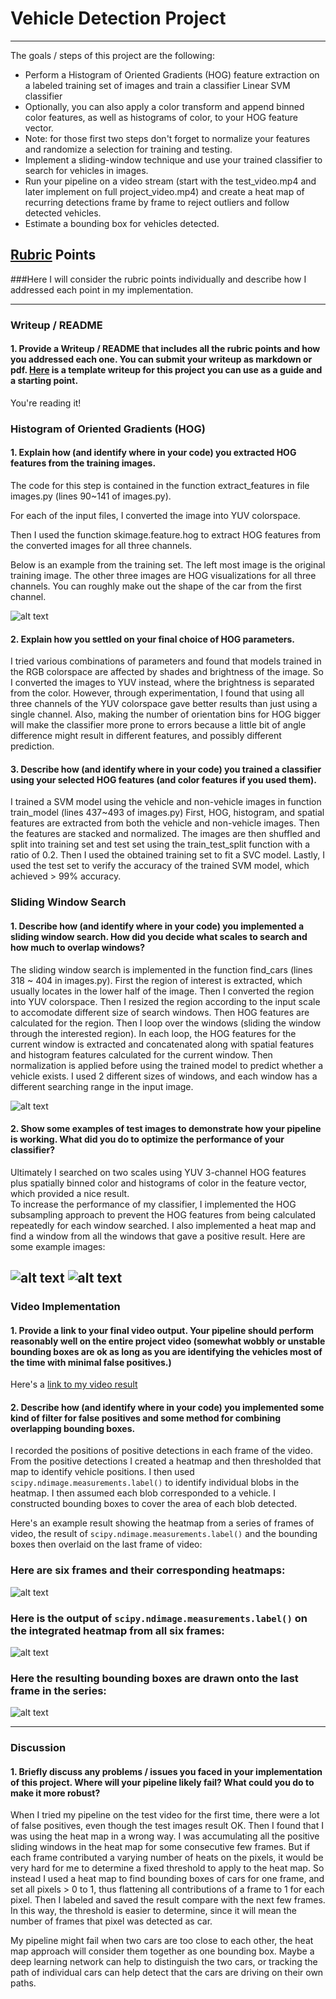 
# Vehicle Detection Project #
---

The goals / steps of this project are the following:

* Perform a Histogram of Oriented Gradients (HOG) feature extraction on a labeled training set of images and train a classifier Linear SVM classifier
* Optionally, you can also apply a color transform and append binned color features, as well as histograms of color, to your HOG feature vector. 
* Note: for those first two steps don't forget to normalize your features and randomize a selection for training and testing.
* Implement a sliding-window technique and use your trained classifier to search for vehicles in images.
* Run your pipeline on a video stream (start with the test_video.mp4 and later implement on full project_video.mp4) and create a heat map of recurring detections frame by frame to reject outliers and follow detected vehicles.
* Estimate a bounding box for vehicles detected.

[//]: # (Image References)
[image1]: ./output_images/image0003.png_hog.png
[image2]: ./output_images/test6.jpg_beforeheat.png
[image3]: ./output_images/test6.jpg_output.png
[image4]: ./output_images/test6.jpg_heat.png
[image5]: ./output_images/test6.jpg_heat.png
[image6]: ./examples/labels_map.png
[image7]: ./examples/output_bboxes.png
[video1]: ./project_video.mp4

## [Rubric](https://review.udacity.com/#!/rubrics/513/view) Points
###Here I will consider the rubric points individually and describe how I addressed each point in my implementation.  

---
### Writeup / README

#### 1. Provide a Writeup / README that includes all the rubric points and how you addressed each one.  You can submit your writeup as markdown or pdf.  [Here](https://github.com/udacity/CarND-Vehicle-Detection/blob/master/writeup_template.md) is a template writeup for this project you can use as a guide and a starting point.  

You're reading it!

### Histogram of Oriented Gradients (HOG)

#### 1. Explain how (and identify where in your code) you extracted HOG features from the training images.

The code for this step is contained in the function extract_features in file images.py (lines 90~141 of images.py).  

For each of the input files, I converted the image into YUV colorspace.

Then I used the function skimage.feature.hog to extract HOG features from the converted images for all three channels.

Below is an example from the training set. The left most image is the original training image. The other three images
are HOG visualizations for all three channels. 
You can roughly make out the shape of the car from the first channel.

![alt text][image1]

#### 2. Explain how you settled on your final choice of HOG parameters.

I tried various combinations of parameters and found that models trained in the RGB colorspace are affected by shades and brightness of the image.
So I converted the images to YUV instead, where the brightness is separated from the color.
However, through experimentation, I found that using all three channels of the YUV colorspace gave better results than just using a single channel.
Also, making the number of orientation bins for HOG bigger will make the classifier more prone to errors because a little bit of angle difference might result in different features, and possibly different prediction.

#### 3. Describe how (and identify where in your code) you trained a classifier using your selected HOG features (and color features if you used them).

I trained a SVM model using the vehicle and non-vehicle images in function train_model (lines 437~493 of images.py)
First, HOG, histogram, and spatial features are extracted from both the vehicle and non-vehicle images.
Then the features are stacked and normalized.
The images are then shuffled and split into training set and test set using the train_test_split function with a ratio of 0.2.
Then I used the obtained training set to fit a SVC model.
Lastly, I used the test set to verify the accuracy of the trained SVM model, which achieved > 99% accuracy.

### Sliding Window Search

#### 1. Describe how (and identify where in your code) you implemented a sliding window search.  How did you decide what scales to search and how much to overlap windows?

The sliding window search is implemented in the function find_cars (lines 318 ~ 404 in images.py).
First the region of interest is extracted, which usually locates in the lower half of the image.
Then I converted the region into YUV colorspace.
Then I resized the region according to the input scale to accomodate different size of search windows.
Then HOG features are calculated for the region.
Then I loop over the windows (sliding the window through the interested region). In each loop, the HOG features for the current window
is extracted and concatenated along with spatial features and histogram features calculated for the current window.
Then normalization is applied before using the trained model to predict whether a vehicle exists.
I used 2 different sizes of windows, and each window has a different searching range in the input image.

![alt text][image2]

#### 2. Show some examples of test images to demonstrate how your pipeline is working.  What did you do to optimize the performance of your classifier?

Ultimately I searched on two scales using YUV 3-channel HOG features plus spatially binned color and histograms of color in the feature vector, which provided a nice result.  
To increase the performance of my classifier, I implemented the HOG subsampling approach to prevent the HOG features from being calculated repeatedly for each window searched.
I also implemented a heat map and find a window from all the windows that gave a positive result.
Here are some example images:

![alt text][image3]
![alt text][image4]
---

### Video Implementation

#### 1. Provide a link to your final video output.  Your pipeline should perform reasonably well on the entire project video (somewhat wobbly or unstable bounding boxes are ok as long as you are identifying the vehicles most of the time with minimal false positives.)
Here's a [link to my video result](./project_video_out.mp4)


#### 2. Describe how (and identify where in your code) you implemented some kind of filter for false positives and some method for combining overlapping bounding boxes.

I recorded the positions of positive detections in each frame of the video.  From the positive detections I created a heatmap and then thresholded that map to identify vehicle positions.  I then used `scipy.ndimage.measurements.label()` to identify individual blobs in the heatmap.  I then assumed each blob corresponded to a vehicle.  I constructed bounding boxes to cover the area of each blob detected.  

Here's an example result showing the heatmap from a series of frames of video, the result of `scipy.ndimage.measurements.label()` and the bounding boxes then overlaid on the last frame of video:

### Here are six frames and their corresponding heatmaps:

![alt text][image5]

### Here is the output of `scipy.ndimage.measurements.label()` on the integrated heatmap from all six frames:
![alt text][image6]

### Here the resulting bounding boxes are drawn onto the last frame in the series:
![alt text][image7]



---

### Discussion

#### 1. Briefly discuss any problems / issues you faced in your implementation of this project.  Where will your pipeline likely fail?  What could you do to make it more robust?

When I tried my pipeline on the test video for the first time, there were a lot of false positives, even though the test images result OK.
Then I found that I was using the heat map in a wrong way.
I was accumulating all the positive sliding windows in the heat map for some consecutive few frames.
But if each frame contributed a varying number of heats on the pixels, it would be very hard for me to determine a fixed threshold to apply to the heat map.
So instead I used a heat map to find bounding boxes of cars for one frame, and set all pixels > 0 to 1, thus flattening all contributions of a frame to 1 for each pixel.
Then I labeled and saved the result compare with the next few frames.
In this way, the threshold is easier to determine, since it will mean the number of frames that pixel was detected as car.

My pipeline might fail when two cars are too close to each other, the heat map approach will consider them together as one bounding box.
Maybe a deep learning network can help to distinguish the two cars, or tracking the path of individual cars can help detect that the cars are driving on their own paths.

